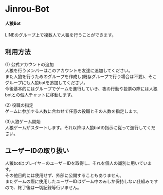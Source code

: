 # Jinrou-Bot
#### 人狼Bot  
LINEのグループ上で複数人で人狼を行うことができます。  
  
## 利用方法  
(1) 公式アカウントの追加  
人狼を行うメンバーはこのアカウントを友達に追加してください。  
また人狼を行うためのグループを作成し(既存グループで行う場合は不要)、そこグループにも人狼botを追加してください。  
今後基本的にはグループでゲームを進行していき、夜の行動や投票の際には人狼botとの個人チャットに移動します。
  
(2) 役職の指定  
ゲームに参加する人数に合わせて任意の役職とその人数を指定します。  
  
(3)人狼ゲーム開始  
人狼ゲームがスタートします。それ以降は人狼botの指示に従って進行してください。  
  
## ユーザーIDの取り扱い  
人狼botはプレイヤーのユーザーIDを取得し、それを個人の識別に用いています。  
その他目的には使用せず、外部に公開することもありません。  
またゲームの際に使用したユーザーIDはゲーム中のみしか保持しない仕組みですので、終了後は一切記録等行いません。
